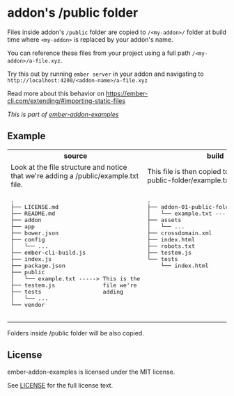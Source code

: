 # addon's /public folder

Files inside addon's `/public` folder are copied to `/<my-addon>/` folder at build time where `<my-addon>` is replaced by your addon's name.

You can reference these files from your project using a full path `/<my-addon>/a-file.xyz`.

Try this out by running `ember server` in your addon and navigating to `http://localhost:4200/<addon-name>/a-file.xyz`

Read more about this behavior on https://ember-cli.com/extending/#importing-static-files

_This is part of [ember-addon-examples](https://github.com/san650/ember-addon-examples)_

## Example


<table>
  <tr>
    <th>source</th>
    <th>build</th>
  </tr>
  <tr>
    <td>
      Look at the file structure and notice that we're adding a
      /public/example.txt file.
    </td>
    <td>
      This file is then copied to /addon-01-public-folder/<wbr>example.txt
      folder.
    </td>
  </tr>
  <tr>
    <td>
      <pre>
.
├── LICENSE.md
├── README.md
├── addon
├── app
├── bower.json
├── config
│   └── ...
├── ember-cli-build.js
├── index.js
├── package.json
├── public
│   └── example.txt -----> This is the
├── testem.js              file we're
├── tests                  adding
│   └── ...
└── vendor
      </pre>
    </td>
    <td valign="top">
      <pre>
.
├── addon-01-public-folder
│   └── example.txt -----> This is where
├── assets                 it's copied
│   └── ...
├── crossdomain.xml
├── index.html
├── robots.txt
├── testem.js
└── tests
    └── index.html
      </pre>
    </td>
  </tr>
</table>

Folders inside /public folder will be also copied.

## License

ember-addon-examples is licensed under the MIT license.

See [LICENSE](../LICENSE.md) for the full license text.
